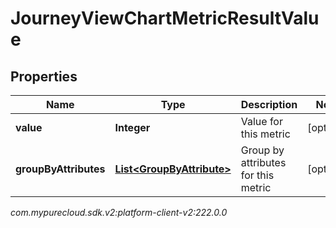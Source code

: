 # JourneyViewChartMetricResultValue


## Properties

| Name | Type | Description | Notes |
| ------------ | ------------- | ------------- | ------------- |
| **value** | **Integer** | Value for this metric |  [optional] |
| **groupByAttributes** | [**List&lt;GroupByAttribute&gt;**](GroupByAttribute) | Group by attributes for this metric |  [optional] |




_com.mypurecloud.sdk.v2:platform-client-v2:222.0.0_
